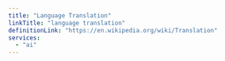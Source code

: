 ```yaml
---
title: "Language Translation"
linkTitle: "language translation"
definitionLink: "https://en.wikipedia.org/wiki/Translation"
services:
  - "ai"
---
```

